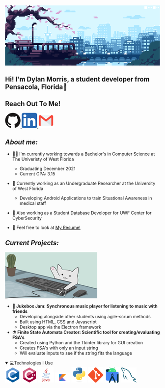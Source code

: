 <img src="images/gifs/header.gif"></img>

## Hi! I'm Dylan Morris, a student developer from Pensacola, Florida🌊


## Reach Out To Me!
<a href="https://github.com/dyl77">
  <img src="images/svg/github.svg" alt="Github" width="50px" height="50px;">
</a>

<a href="https://www.linkedin.com/in/dylan-morris-2044371a1/">
  <img src="images/svg/linkedin.svg" alt="LinkedIn" width="50px" height="50px;">
</a>

<a href="mailto:drm54@students.uwf.edu=250x">
  <img src="images/svg/gmail.svg" alt="Gmail" width="50px" height="50px;">
</a>


## ***About me:***

- 👨‍🎓 I'm currently working towards a Bachelor's in Computer Science at The Univeristy of West Florida
  - Graduating December 2021
  - Current GPA: 3.15
- 📡 Currently working as an Undergraduate Researcher at the University of West Florida
  - Developing Android Applications to train Situational Awareness in medical staff
- 💾 Also working as a Student Database Developer for UWF Center for CyberSecurity
  
- 📄 Feel free to look at  [My Resume!](https://docs.google.com/document/d/17Kdck4tiQxwG2MVJ2ZKFPP7ggHV4NawPrp_RClDjAV0/edit?usp=sharing)


## ***Current Projects:***
 <img width="300" src="images/gifs/catTyping.gif"></img>

  - **🎵 Jukebox Jam: Synchronous music player for listening to music with friends**
    - Developing alongside other students using agile-scrum methods
    - Built using HTML, CSS and Javascript
    - Desktop app via the Electron framework
-  **⚗️ Finite State Automata Creator: Scientific tool for creating/evaluating FSA's**
   -  Created using Python and the Tkinter library for GUI creation
   -  Creates FSA's with only an input string
   -  Will evaluate inputs to see if the string fits the language


<details open>
  <summary>💻Technologies I Use</summary>
<img src= 'https://github.com/dyl77/dyl77/blob/main/images/svg/c-original.svg' width='50'/>
<img src= 'https://github.com/dyl77/dyl77/blob/main/images/svg/cpp.svg' width='50'/>
<img src= 'https://github.com/dyl77/dyl77/blob/main/images/svg/java.svg' width='50'/>
<img src= 'https://github.com/dyl77/dyl77/blob/main/images/svg/kotlin.svg' width='50'/>
<img src= 'https://github.com/dyl77/dyl77/blob/main/images/svg/python.svg' width='50'/>
<img src= 'https://github.com/dyl77/dyl77/blob/main/images/svg/git.svg' width='50'/>
<img src= 'https://github.com/dyl77/dyl77/blob/main/images/svg/android.svg' width='50'/>
<img src= 'https://github.com/dyl77/dyl77/blob/main/images/svg/mysql.svg' width='50'/>




